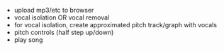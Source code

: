 * upload mp3/etc to browser
* vocal isolation OR vocal removal
 * for vocal isolation, create approximated pitch track/graph with vocals
* pitch controls (half step up/down)
* play song
